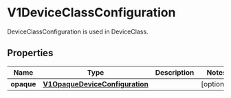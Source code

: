 

# V1DeviceClassConfiguration

DeviceClassConfiguration is used in DeviceClass.

## Properties

| Name | Type | Description | Notes |
|------------ | ------------- | ------------- | -------------|
|**opaque** | [**V1OpaqueDeviceConfiguration**](V1OpaqueDeviceConfiguration.md) |  |  [optional] |




